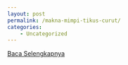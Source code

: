 ```yaml
---
layout: post
permalink: /makna-mimpi-tikus-curut/
categories:
    - Uncategorized
---
```


[Baca Selengkapnya](/01)